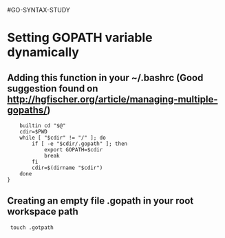 #GO-SYNTAX-STUDY

# Setting GOPATH variable dynamically

## Adding this function in your ~/.bashrc (Good suggestion found on http://hgfischer.org/article/managing-multiple-gopaths/)
```cd () {
    builtin cd "$@"
    cdir=$PWD
    while [ "$cdir" != "/" ]; do
        if [ -e "$cdir/.gopath" ]; then
            export GOPATH=$cdir
            break
        fi
        cdir=$(dirname "$cdir")
    done
}
```

## Creating an empty file .gopath in your root workspace path
``` touch .gotpath```